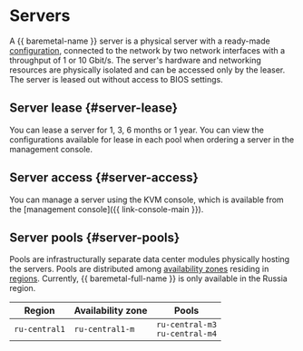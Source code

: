 # Servers

A {{ baremetal-name }} server is a physical server with a ready-made [configuration](./server-configurations.md), connected to the network by two network interfaces with a throughput of 1 or 10 Gbit/s. The server's hardware and networking resources are physically isolated and can be accessed only by the leaser. The server is leased out without access to BIOS settings.

## Server lease {#server-lease}

You can lease a server for 1, 3, 6 months or 1 year. You can view the configurations available for lease in each pool when ordering a server in the management console. 

## Server access {#server-access}

You can manage a server using the KVM console, which is available from the [management console]({{ link-console-main }}).

## Server pools {#server-pools}

Pools are infrastructurally separate data center modules physically hosting the servers. Pools are distributed among [availability zones](../../overview/concepts/geo-scope.md) residing in [regions](../../overview/concepts/region.md). Currently, {{ baremetal-full-name }} is only available in the Russia region.

| Region        | Availability zone | Pools                               |
|---------------|------------------|------------------------------------|
| `ru-central1` | `ru-central1-m`  | `ru-central-m3`<br>`ru-central-m4` |